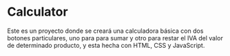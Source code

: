 # Calculator
Este es un proyecto donde se creará una calculadora básica con dos botones particulares, uno para para sumar y otro para restar el IVA del valor de determinado producto, y esta hecha con HTML, CSS y JavaScript.
